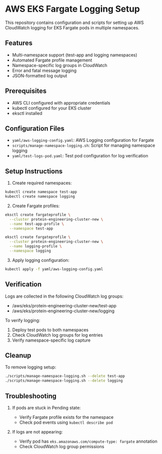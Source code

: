 # AWS EKS Fargate Logging Setup

This repository contains configuration and scripts for setting up AWS CloudWatch logging for EKS Fargate pods in multiple namespaces.

## Features

- Multi-namespace support (test-app and logging namespaces)
- Automated Fargate profile management
- Namespace-specific log groups in CloudWatch
- Error and fatal message logging
- JSON-formatted log output

## Prerequisites

- AWS CLI configured with appropriate credentials
- kubectl configured for your EKS cluster
- eksctl installed

## Configuration Files

- `yaml/aws-logging-config.yaml`: AWS Logging configuration for Fargate
- `scripts/manage-namespace-logging.sh`: Script for managing namespace logging
- `yaml/test-logs-pod.yaml`: Test pod configuration for log verification

## Setup Instructions

1. Create required namespaces:
```bash
kubectl create namespace test-app
kubectl create namespace logging
```

2. Create Fargate profiles:
```bash
eksctl create fargateprofile \
  --cluster protein-engineering-cluster-new \
  --name test-app-profile \
  --namespace test-app

eksctl create fargateprofile \
  --cluster protein-engineering-cluster-new \
  --name logging-profile \
  --namespace logging
```

3. Apply logging configuration:
```bash
kubectl apply -f yaml/aws-logging-config.yaml
```

## Verification

Logs are collected in the following CloudWatch log groups:
- /aws/eks/protein-engineering-cluster-new/test-app
- /aws/eks/protein-engineering-cluster-new/logging

To verify logging:
1. Deploy test pods to both namespaces
2. Check CloudWatch log groups for log entries
3. Verify namespace-specific log capture

## Cleanup

To remove logging setup:
```bash
./scripts/manage-namespace-logging.sh --delete test-app
./scripts/manage-namespace-logging.sh --delete logging
```

## Troubleshooting

1. If pods are stuck in Pending state:
   - Verify Fargate profile exists for the namespace
   - Check pod events using `kubectl describe pod`

2. If logs are not appearing:
   - Verify pod has `eks.amazonaws.com/compute-type: fargate` annotation
   - Check CloudWatch log group permissions
